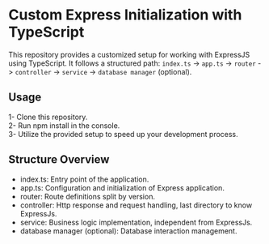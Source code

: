 # Custom Express Initialization with TypeScript

This repository provides a customized setup for working with ExpressJS using TypeScript. It follows a structured path: `index.ts` -> `app.ts` -> `router` -> `controller` -> `service` -> `database manager`  (optional).

## Usage
1- Clone this repository.  
2- Run npm install in the console.  
3- Utilize the provided setup to speed up your development process.

## Structure Overview
- index.ts: Entry point of the application.  
- app.ts: Configuration and initialization of Express application.  
- router: Route definitions split by version.
- controller: Http response and request handling, last directory to know ExpressJs.
- service: Business logic implementation, independent from ExpressJs.
- database manager (optional): Database interaction management.
